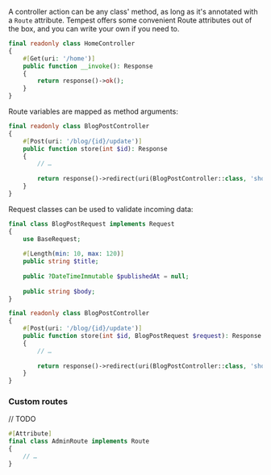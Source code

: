 A controller action can be any class' method, as long as it's annotated with a `Route` attribute. Tempest offers some convenient Route attributes out of the box, and you can write your own if you need to.

```php
final readonly class HomeController
{
    #[Get(uri: '/home')]
    public function __invoke(): Response
    {
        return response()->ok();
    }
}
```

Route variables are mapped as method arguments:

```php
final readonly class BlogPostController
{
    #[Post(uri: '/blog/{id}/update')]
    public function store(int $id): Response
    {
        // …
        
        return response()->redirect(uri(BlogPostController::class, 'show', id: $id)) 
    }
}
```

Request classes can be used to validate incoming data:

```php
final class BlogPostRequest implements Request
{
    use BaseRequest;
    
    #[Length(min: 10, max: 120)]
    public string $title;
    
    public ?DateTimeImmutable $publishedAt = null;
    
    public string $body;
}
```

```php
final readonly class BlogPostController
{
    #[Post(uri: '/blog/{id}/update')]
    public function store(int $id, BlogPostRequest $request): Response
    {
        // …
        
        return response()->redirect(uri(BlogPostController::class, 'show', id: $id)) 
    }
}
```

### Custom routes

// TODO

```php
#[Attribute]
final class AdminRoute implements Route
{
    // …
}
```